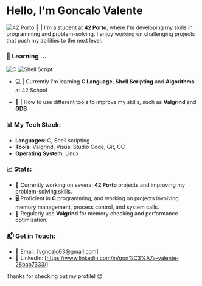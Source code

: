 # Hello, I'm Goncalo Valente
![42 Porto](https://img.shields.io/badge/porto-000000?style=for-the-badge&logo=42&logoColor=white)
📝 | I'm a student at **42 Porto**, where I'm developing my skills in programming and problem-solving. I enjoy working on challenging projects that push my abilities to the next level.

### 🚀 Learning ...
![C](https://img.shields.io/badge/c-%2300599C.svg?style=for-the-badge&logo=c&logoColor=white) ![Shell Script](https://img.shields.io/badge/shell_script-%23121011.svg?style=for-the-badge&logo=gnu-bash&logoColor=white)
- 💻 | Currently i'm learning **C Language**, **Shell Scripting** and **Algorithms** at 42 School
  
- 🔧 | How to use different tools to improve my skills, such as **Valgrind** and **GDB**

### 📊 My Tech Stack:
- **Languages**: C, Shell scripting
- **Tools**: Valgrind, Visual Studio Code, Git, CC
- **Operating System**: Linux

### 📈 Stats:
- 💼 Currently working on several **42 Porto** projects and improving my problem-solving skills.
- 🖥️ Proficient in **C** programming, and working on projects involving memory management, process control, and system calls.
- 🔧 Regularly use **Valgrind** for memory checking and performance optimization.

### 📬 Get in Touch:
- 📧 Email: [vgncalo63@gmail.com]   
- 💼 LinkedIn: [https://www.linkedin.com/in/gon%C3%A7a-valente-28bab7333/]

Thanks for checking out my profile! 😊
